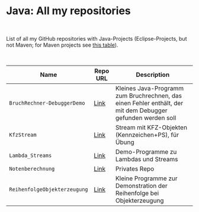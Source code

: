 # Java: All my repositories #

<br>

List of all my GitHub repositories with Java-Projects (Eclipse-Projects, but not Maven; for Maven projects see [this table](TOC-maven.md)).

<br>

| Name | Repo URL | Description |
| ---- | -------- | ----------- |
| `BruchRechner-DebuggerDemo` | [Link](https://github.com/MDecker-MobileComputing/Java_BruchRechner-DebuggerDemo) | Kleines Java-Programm zum Bruchrechnen, das einen Fehler enthält, der mit dem Debugger gefunden werden soll |
| `KfzStream` | [Link](https://github.com/MDecker-MobileComputing/Java_KfzStream) | Stream mit KFZ-Objekten (Kennzeichen+PS), für Übung |
| `Lambda_Streams` | [Link](https://github.com/MDecker-MobileComputing/Java_Lambda_Streams) | Demo-Programme zu Lambdas und Streams |
| `Notenberechnung` | [Link](https://github.com/MDecker-MobileComputing/Java_Notenberechnung) | Privates Repo |
| `ReihenfolgeObjekterzeugung` | [Link](https://github.com/MDecker-MobileComputing/Java_ReihenfolgeObjekterzeugung) | Kleine Programme zur Demonstration der Reihenfolge bei Objekterzeugung |

<br>

